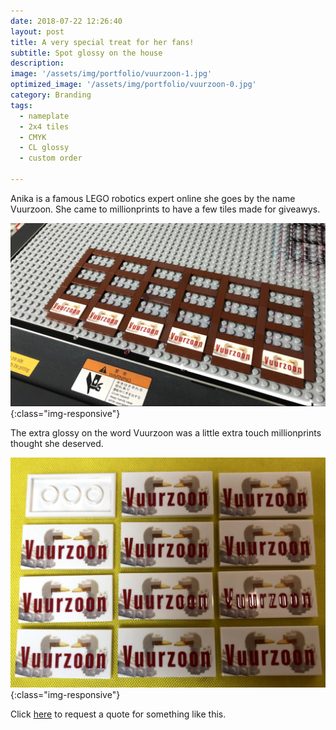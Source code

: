 ```yaml
---
date: 2018-07-22 12:26:40
layout: post
title: A very special treat for her fans!
subtitle: Spot glossy on the house
description: 
image: '/assets/img/portfolio/vuurzoon-1.jpg'
optimized_image: '/assets/img/portfolio/vuurzoon-0.jpg'
category: Branding
tags:
  - nameplate
  - 2x4 tiles
  - CMYK
  - CL glossy
  - custom order
 
---
```

Anika is a famous LEGO robotics expert online she goes by the name Vuurzoon. 
She came to millionprints to have a few tiles made for giveawys. 

![otherview](/assets/img/portfolio/vuurzoon-2.jpg){:class="img-responsive"}

The extra glossy on the word Vuurzoon was a little extra touch millionprints thought she deserved.

![otherview](/assets/img/portfolio/vuurzoon-3.jpg){:class="img-responsive"}

Click [here](https://millionprints.com/contact/) to request a quote for something like this.